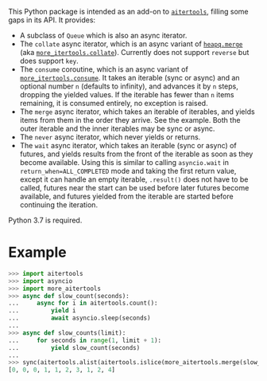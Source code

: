 This Python package is intended as an add-on to [`aitertools`](https://github.com/asyncdef/aitertools), filling some gaps in its API. It provides:

* A subclass of `Queue` which is also an async iterator.
* The `collate` async iterator, which is an async variant of [`heapq.merge`](https://docs.python.org/3/library/heapq.html#heapq.merge) (aka [`more_itertools.collate`](https://more-itertools.readthedocs.io/en/latest/api.html#more_itertools.collate)). Currently does not support `reverse` but does support `key`.
* The `consume` coroutine, which is an async variant of [`more_itertools.consume`](https://more-itertools.readthedocs.io/en/latest/api.html#more_itertools.consume). It takes an iterable (sync or async) and an optional number `n` (defaults to infinity), and advances it by `n` steps, dropping the yielded values. If the iterable has fewer than `n` items remaining, it is consumed entirely, no exception is raised.
* The `merge` async iterator, which takes an iterable of iterables, and yields items from them in the order they arrive. See the example. Both the outer iterable and the inner iterables may be sync or async.
* The `never` async iterator, which never yields or returns.
* The `wait` async iterator, which takes an iterable (sync or async) of futures, and yields results from the front of the iterable as soon as they become available. Using this is similar to calling `asyncio.wait` in `return_when=ALL_COMPLETED` mode and taking the first return value, except it can handle an empty iterable, `.result()` does not have to be called, futures near the start can be used before later futures become available, and futures yielded from the iterable are started before continuing the iteration.

Python 3.7 is required.

# Example

```python
>>> import aitertools
>>> import asyncio
>>> import more_aitertools
>>> async def slow_count(seconds):
...     async for i in aitertools.count():
...         yield i
...         await asyncio.sleep(seconds)
... 
>>> async def slow_counts(limit):
...     for seconds in range(1, limit + 1):
...         yield slow_count(seconds)
... 
>>> sync(aitertools.alist(aitertools.islice(more_aitertools.merge(slow_counts(3)), 10)))
[0, 0, 0, 1, 1, 2, 3, 1, 2, 4]
```
